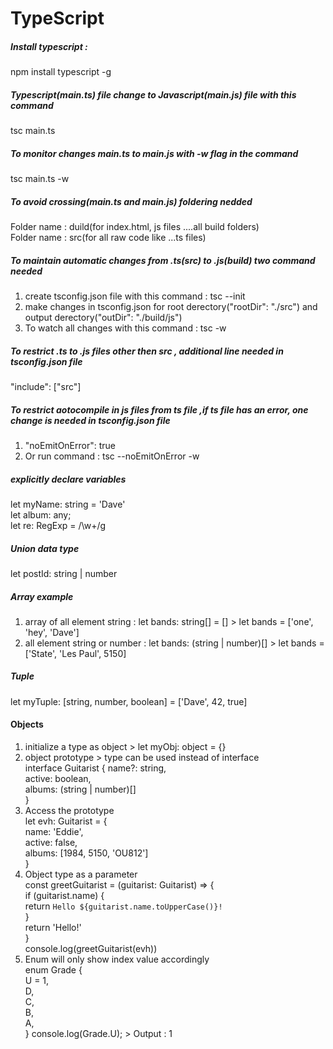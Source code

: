 # TypeScript
##### Install typescript :  
npm install typescript -g
##### Typescript(main.ts) file change to Javascript(main.js) file with this command  
tsc main.ts
##### To monitor changes main.ts to main.js with -w flag in the command  
tsc main.ts -w
##### To avoid crossing(main.ts and main.js) foldering nedded  
Folder name : duild(for index.html, js files ....all build folders)  
Folder name : src(for all raw code like ...ts files)  
##### To maintain automatic changes from .ts(src) to .js(build) two command needed   
1. create tsconfig.json file with this command : tsc --init  
2. make changes in tsconfig.json for root derectory("rootDir": "./src") and output derectory("outDir": "./build/js")
3. To watch all changes with this command :   tsc -w  
##### To restrict .ts to .js files other then src , additional line needed in tsconfig.json file  
"include": ["src"]   
##### To restrict aotocompile in js files from ts file ,if ts file has an error, one change is needed in tsconfig.json file  
1.  "noEmitOnError": true  
2.  Or run command : tsc --noEmitOnError -w  
##### explicitly declare variables  
let myName: string = 'Dave'  
let album: any;  
let re: RegExp = /\w+/g  
##### Union data type  
let postId: string | number  
##### Array example   
1. array of all element string :  let bands: string[] = []  > let bands = ['one', 'hey', 'Dave']
2. all element string or number : let bands: (string | number)[] > let bands = ['State', 'Les Paul', 5150]  
##### Tuple  
let myTuple: [string, number, boolean] = ['Dave', 42, true]  
#### Objects  
1. initialize a type as object >  let myObj: object = {}  
2. object prototype > type can be used instead  of interface  
interface Guitarist {
       <!-- name property can be optional -->
    name?: string,   
    active: boolean,   
    albums: (string | number)[]   
}   
3. Access the prototype    
let evh: Guitarist = {  
    name: 'Eddie',   
    active: false,   
    albums: [1984, 5150, 'OU812']   
}   
4. Object type as a parameter  
const greetGuitarist = (guitarist: Guitarist) => {  
    if (guitarist.name) {   
        return `Hello ${guitarist.name.toUpperCase()}!`   
    }   
    return 'Hello!'  
}  
console.log(greetGuitarist(evh))    
5.  Enum  will only show index value accordingly   
enum Grade {  
    U = 1,  
    D,  
    C,  
    B,  
    A,  
}
console.log(Grade.U); > Output : 1 